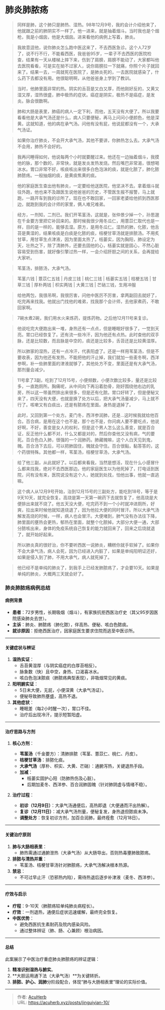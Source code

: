 # 肺炎肺脓疡


> 同样是肺，这个肺只是肺热、湿热。98年12月9号，我的会计介绍他来了，他就跟之前的肺阴实不一样了。他一进来，就是抽着烟斗。当时我也是个烟枪，我是小烟囱，他是大烟囱。进来看他的病例上写着，肺炎。

> 我故意逗他，说你肺炎怎么跑中医这来了，不去西医急诊。这个人72岁了，说不行不行，不能看西医，我爸爸95岁，一辈子不去西医的医院检查，结果有一天从楼梯上摔下来，伤到了肩膀，肩膀不能动了，大家都叫他去医院看看，可是实在拗不过家人，说你肩膀拉一下就痛，你照个片子就回来了。结果一去，一周就死在医院了，是肺炎死的，一去医院就感染了，什么药下去都没有用。他很聪明啊，从他爸爸身上学到了教训。

> 当时，他肺里面非常的热。阴实的舌苔是又白又厚，而他刚好反的，又黄又湿又厚，湿热很盛，肺中极热的症状。癌症是阴实，极热不是癌症，是发炎。脉会很数啊。

> 肺和大肠是表里，肺癌的病人一定下利，而他，五天没有大便了。所以我要看看他是大承气汤还是什么，病人只要便秘，再马上问问小便颜色，他是深黄。这就知道，他的病在承气汤。问他有没有屁，他说屁都没有一个，大承气汤证。

> 如果你治疗肺炎，不会开大承气汤，其他不要讲，你肺热怎么去。大承气汤不会用，肺热不会好的。

> 我再问睡得如何，他说每两个小时就要醒过来。他还在一边抽着烟斗，我摸他的脉，那个数的，非常快，就是发炎发热发烧。然后嘴巴非常渴，很想喝冰水。胃口非常不好，咳痰咳出来很多白色泡沫的痰，就是化脓了，肺化脓肺脓疡。一般抽烟的痰，是黄痰焦黄的痰。

> 他的家庭医生查出他有肺炎，一定要给他送医院，他坚决不去。拿着烟斗就往外跑，他也来不及跟医生说他爸爸的历史，不管医生报不报警，马上就跑，一路开车到我的诊所了。现在也不敢回家，一回家老婆给他抓到西医那边，就跑到我的会计师的家里，俩人难兄难弟。

> 经方，一剂知，二剂已。我们开苇茎汤，这就是，张仲景少掉一个，孙思邈在千金要方里把它补回来的。那时候我很少用冬瓜仁，用薏苡仁取代也是一样，目的是一样的，能够去湿。原方，是用冬瓜仁。湿热的肺，化脓，他舌苔是黄湿的，结果咳痰是白痰是化脓的痰，桔梗甘草汤就是排脓汤。不用炙甘草，用甘草生点津液，因为里面太热了。栝蒌实，因为胸阳，肺设定为天，壮热之下，除了清肺外，还要去固他的心，栝蒌实就是固心，不然心脏容易受到伤害，就好像引擎过热一样，一会介绍肝胆之间的关系，会再提给大家听。

> 苇茎汤，排脓汤，大承气汤。

> 苇茎六钱 | 薏苡仁五钱 | 丹皮三钱 | 桃仁三钱 | 栝蒌实五钱 | 桔梗五钱 | 甘草三钱 | 厚朴两钱 | 枳实两钱 | 大黄三钱 | 芒硝三钱，生用冲服

> 给他两包，我很吊啊，我很厉害，问他中医厉不厉害，拿两副回去就好了，吃完再来找我。他就出门找他的难弟，找我那个会计师，去他家煮药，不敢回家啊。

> 7碗水煮2碗，我们用水火来炼药，提炼药物。之后他12月11号来复诊。

> 他说吃完大便跑出来一堆，身热还有一点点，但是睡眠好很多了，一觉到天亮。胃口已经恢复了。还有流一些冷汗，因为他还有点热。此时查他的双手脉，还是比较数，而且脉是中空的，痰还是比较多，舌苔还是比较黄湿厚。

> 所以肺家的湿热，还有一点冷汗，代表阳虚了。还是一样用苇茎汤，但是不要收表，因为他还有发热，不能把他的汗止掉，我们就加一些麦冬啊，西洋参啊，补一些肺里面的津液就够了，其他处方不变，里面还是有大承气汤，那剂量会减少。

> 11号拿了3副，吃到了12月15号，小便频数，小便次数比较多，量还是比较多，一直跑厕所。胸痛呢，从中间向下再沿着肋骨，刚好围绕他右边的乳房，所以这一带虽然排出来很多，但是还有化脓。胃口好转了，但是便秘又来了，四天没有大便，也就是换了处方以后，把大承气汤量减少，马上就不行了。咳嗽又有白痰出，还是有脓疡在里面。身热是退掉了。

> 此时，又回到第一个处方。麦门冬，西洋参润肺，还是...这时候我就给他百合。百合病，是用在这个也不是，那个也不是，你问病人要不要吃点，他说好啊，不好，善变是女人的权利，但是这个男人怎么这么善变，就是百合证，反正他什么都不对，什么又都是对的，然后你查他又没有病，气的要死。百合色白入肺，很强的一个润肺药。肺藏魄嘛，这个人白天见到鬼，魄。百合汤下去后，可以把肺固住，魄就会守住。百合很黏，黏答答的，这个药很特殊。其他都一样，苇茎汤，桔梗甘草汤，大承气汤。

> 给了他三副，从此就好了。以后都来看我，当然是想活，现在什么小感冒什么都来找我，绝对不去西医那边。他的家庭医生以为他死掉了，打电话到医院，问有没有来，医院说没有这个人，她就到处找，怕他出事，他就一直逃嘛。

> 这个病人从12月9号开始，治到12月15号的三副处方，能吃到18号，等于是9天10天，就完全恢复。高烧是第一天第一碗药下去就恢复了，他高烧是大便排出来就不烧了。他五天没大便，吃完药不到一个小时就冲进厕所，好爽，拉出来时候他就知道烧退了，因为他拉大便的同时冒汗。所以大承气汤解发高烧的时候，一样，病人也会冒汗。大便堵到，肺气没有办法往下降，肺里面的壅热会更热，郁热在里面，就整个化脓掉。大部分大便一通，大部分脓咳出来，身体的免疫系统自己恢复的能力就回来了，回来之后烧就退了，就开始好起来。

> 所以肺炎真的很好治，你不要听西医一说肺炎，糟糕你就手软掉了。如果你不会大承气汤，病人会死，因为已经进入内脏了，如果是单纯阳明证还好，如果是侵入到了肺，不用大承气，病人就死掉了。

> 他已经不是单纯的肺炎了，到我手上已经发肺脓疡了，才会要10天。如果是单纯的肺炎，大概两三天就会好了。

### 肺炎肺脓疡病例总结

#### 病例背景
- **患者**：72岁男性，长期吸烟（烟斗），有家族抗拒西医治疗史（其父95岁因医院感染肺炎去世）。
- **主诉**：肺炎、肺脓疡（肺化脓），伴高热、便秘、咳白色脓痰。
- **就诊原因**：拒绝西医治疗，因家庭医生要求住院而逃至中医诊所。

---

#### 关键症状与辨证
1. **湿热实证**：
   - 舌苔黄湿厚（与阴实癌症的白厚苔相反）。
   - 脉象数（快）且中空，身热、口渴喜冰水。
   - 咳白色泡沫脓痰（肺脓疡典型表现），非吸烟常见的黄痰。
2. **阳明腑实证**：
   - 5日未大便，无屁，小便深黄（大承气汤证）。
   - 便秘导致肺热壅盛，高热不退。
3. **其他症状**：
   - 睡眠差（每2小时醒一次），胃口不佳。
   - 治疗后出现冷汗，提示短暂阳虚。

---

#### 治疗思路与方剂
1. **核心方剂**：
   - **苇茎汤**（千金要方）：清肺排脓（苇茎、薏苡仁、桃仁、丹皮）。
   - **桔梗甘草汤**：排脓化痰。
   - **大承气汤**（厚朴、枳实、大黄、芒硝）：通腑泻热，关键退热手段。
   - **加减**：
     - 栝蒌实固护心阳（防肺热伤及心脏）。
     - 后期加麦冬、西洋参、百合润肺固魄（针对肺阴虚与情绪不稳）。

2. **治疗过程**：
   - **初诊（12月9日）**：大承气汤通便后，高热即退（大便通而汗出热解）。
   - **复诊（12月11日）**：减大承气汤剂量，便秘复发，身热退但脓痰未净。
   - **调整处方**：恢复初诊方剂，加百合润肺，最终痊愈（12月18日）。

---

#### 关键治疗原则
1. **肺与大肠相表里**：
   - 肺热需通过通腑泄热（大承气汤）从大肠导出，否则热毒壅肺致脓疡。
2. **排脓与清热并重**：
   - 苇茎汤、桔梗甘草汤针对肺脓疡，大承气汤解决根本热源。
3. **禁忌**：
   - 不可过早止汗（恐邪热内陷），需待热退后逐步补津液（麦冬、西洋参）。

---

#### 疗效与启示
- **疗程**：9-10天（肺脓疡较单纯肺炎病程长）。
- **疗效**：一剂退热，通便后症状迅速缓解，最终完全恢复。
- **中医优势**：
  - 避免西医抗生素耐药及院内感染风险。
  - 通过整体辨证（肺、肠、心兼顾）根治病因。

---

#### 总结
此案展示了中医治疗重症肺炎肺脓疡的辨证逻辑：
1. **精准识别湿热与腑实**。
2. **大胆运用通下法（大承气汤）**为关键转折。
3. **排脓、护心、润肺**分阶段配合，体现“肺与大肠相表里”理论的实际价值。

---

> 作者: [AcuHerb](https://acuherb.xyz)  
> URL: https://acuherb.xyz/posts/jinguiyian-10/  

